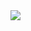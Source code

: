 
<img src="https://capsule-render.vercel.app/api?type=shark&color=auto&height=300&section=header&text=안녕%20하세요&fontSize=70" />
<!--
**Megafin1234/Megafin1234** is a ✨ _special_ ✨ repository because its `README.md` (this file) appears on your GitHub profile.

Here are some ideas to get you started:

skills![python (1)](#3776AB)



<img src="https://img.shields.io/badge/#3776AB?style=&logo=로고&logoColor=로고색상"/></a>

 [![Anurag's github stats](https://github-readme-stats.vercel.app/api?username=Megafin1234)](https://github.com/anuraghazra/github-readme-stats)
 connect
 [![Gmail Badge](https://img.shields.io/badge/Gmail-d14836?style=flat-square&logo=Gmail&logoColor=white&link=mailto:eric0h@gmail.com)](mailto:eric0h@gmail.com)

